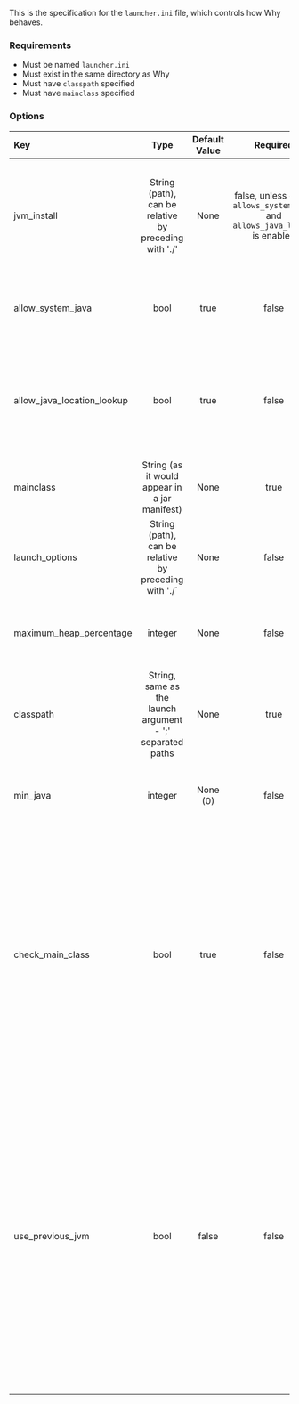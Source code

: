 This is the specification for the `launcher.ini` file, which controls how Why behaves.

### Requirements
- Must be named `launcher.ini`
- Must exist in the same directory as Why
- Must have `classpath` specified
- Must have `mainclass` specified

### Options
| Key                        |                           Type                            | Default Value |                                   Required                                    | Description                                                                                                                                                                                                                                                                                       |
|:---------------------------|:---------------------------------------------------------:|:-------------:|:-----------------------------------------------------------------------------:|---------------------------------------------------------------------------------------------------------------------------------------------------------------------------------------------------------------------------------------------------------------------------------------------------|
| jvm_install                |   String (path), can be relative by preceding with './'   |     None      | false, unless either `allows_system_java` and `allows_java_lookup` is enabled | The path to the location of the jvm.dll - it will recursively search into this path up to a depth of 5 for the jvm.dll                                                                                                                                                                            |
| allow_system_java          |                           bool                            |     true      |                                     false                                     | Whether the launcher should use the Java listed in the Path                                                                                                                                                                                                                                       |
| allow_java_location_lookup |                           bool                            |     true      |                                     false                                     | Whether the launcher should check common Java installation directories for a Java install                                                                                                                                                                                                         |
| mainclass                  |       String (as it would appear in a jar manifest)       |     None      |                                     true                                      | The main class, as it would appear in a jar manifest                                                                                                                                                                                                                                              |
| launch_options             |   String (path), can be relative by preceding with './`   |     None      |                                     false                                     | The Launch4J-style config to read JVM options from                                                                                                                                                                                                                                                |
| maximum_heap_percentage    |                          integer                          |     None      |                                     false                                     | Sets the -Xmx to this value if missing from the user launch args                                                                                                                                                                                                                                  |
| classpath                  | String, same as the launch argument - ';' separated paths |     None      |                                     true                                      | Sets the classpath; If given a jar, it will respect the jar manifest's classpath entry                                                                                                                                                                                                            |
| min_java                   |                          integer                          |   None (0)    |                                     false                                     | Only tries to run Java that is equal to or greater than this Java version                                                                                                                                                                                                                         |
| check_main_class           |                           bool                            |     true      |                                     false                                     | whether the launcher should check check the main class' Java version requirement and use that as the min_java if the current min_java is not specified or less than the found main class requirement. Otherwise, use the specified min_java                                                       |
| use_previous_jvm           |                           bool                            |     false     |                                     false                                     | Whether the launcher should check if the selected JVM has a previous instance opened, and if so, use that instance instead of making a new one.<br>On Linux and Windows, it is typical to open a new instance of the application for file associations, this allows that behavior to be overruled |
